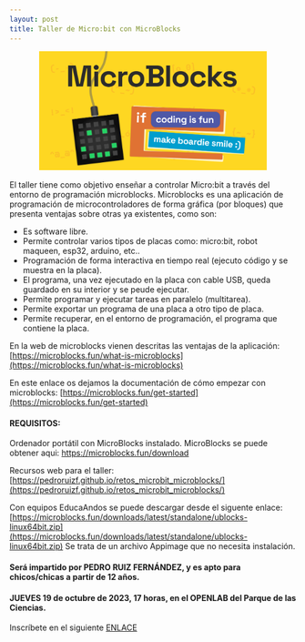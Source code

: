 ```yaml
---
layout: post
title: Taller de Micro:bit con MicroBlocks
---
```

<center>
<img src="/images/microblocks.png" width="400" />
</center>

El taller tiene como objetivo enseñar a controlar Micro:bit a través del entorno de programación microblocks.
Microblocks es una aplicación de programación de microcontroladores de forma gráfica (por bloques) que presenta ventajas sobre otras ya existentes, como son:

- Es software libre.
- Permite controlar varios tipos de placas como: micro:bit, robot maqueen, esp32, arduino, etc..
- Programación de forma interactiva en tiempo real (ejecuto código y se muestra en la placa).
- El programa, una vez ejecutado en la placa con cable USB, queda guardado en su interior y se peude ejecutar.
- Permite programar y ejecutar tareas en paralelo (multitarea).
- Permite exportar un programa de una placa a otro tipo de placa.
- Permite recuperar, en el entorno de programación, el programa que contiene la placa.
   







En la web de microblocks vienen descritas las ventajas de la aplicación: [https://microblocks.fun/what-is-microblocks](https://microblocks.fun/what-is-microblocks)

En este enlace os dejamos la documentación de cómo empezar con microblocks: [https://microblocks.fun/get-started](https://microblocks.fun/get-started)


#### REQUISITOS:
  
Ordenador portátil con MicroBlocks instalado. MicroBlocks se puede obtener aqui: [https://microblocks.fun/download
](https://microblocks.fun/download)

Recursos web para el taller: [https://pedroruizf.github.io/retos_microbit_microblocks/](https://pedroruizf.github.io/retos_microbit_microblocks/)



Con equipos EducaAndos se puede descargar desde el siguente enlace: [https://microblocks.fun/downloads/latest/standalone/ublocks-linux64bit.zip](https://microblocks.fun/downloads/latest/standalone/ublocks-linux64bit.zip)
Se trata de un archivo Appimage que no necesita instalación.

#### Será impartido por PEDRO RUIZ FERNÁNDEZ, y es apto para chicos/chicas a partir de 12 años.

#### JUEVES 19 de octubre de 2023, 17 horas, en el OPENLAB del Parque de las Ciencias.





 Inscríbete en el siguiente [ENLACE](https://forms.gle/Zzz88sM8goPjGsz58)
